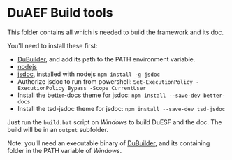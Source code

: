 # DuAEF Build tools

This folder contains all which is needed to build the framework and its doc.

You'll need to install these first:

- [DuBuilder](https://github.com/Rainbox-dev/DuAEF_DuBuilder), and add its path to the PATH environment variable.
- [nodejs](https://nodejs.org/en/)
- [jsdoc](https://jsdoc.app/), installed with nodejs `npm install -g jsdoc`
- Authorize jsdoc to run from powershell: `Set-ExecutionPolicy -ExecutionPolicy Bypass -Scope CurrentUser`
- Install the better-docs theme for jsdoc: `npm install --save-dev better-docs`
- Install the tsd-jsdoc theme for jsdoc: `npm install --save-dev tsd-jsdoc`

Just run the `build.bat` script on *Windows* to build DuESF and the doc. The build will be in an `output` subfolder.

Note: you'll need an executable binary of [DuBuilder](https://github.com/Rainbox-dev/DuAEF_DuBuilder), and its containing folder in the PATH variable of *Windows*.
